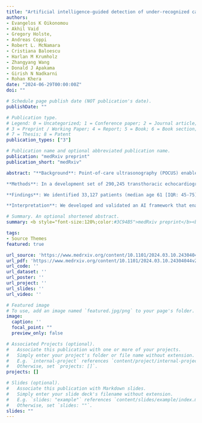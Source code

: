 ```yaml
---
title: "Artificial intelligence-guided detection of under-recognized cardiomyopathies on point-of-care cardiac ultrasound: a multi-center study"
authors:
- Evangelos K Oikonomou
- Akhil Vaid
- Gregory Holste,
- Andreas Coppi
- Robert L. McNamara
- Cristiana Baloescu
- Harlan M Krumholz
- Zhangyang Wang
- Donald J Apakama
- Girish N Nadkarni
- Rohan Khera
date: "2024-06-29T00:00:00Z"
doi: ""

# Schedule page publish date (NOT publication's date).
publishDate: ""

# Publication type.
# Legend: 0 = Uncategorized; 1 = Conference paper; 2 = Journal article;
# 3 = Preprint / Working Paper; 4 = Report; 5 = Book; 6 = Book section;
# 7 = Thesis; 8 = Patent
publication_types: ["3"]

# Publication name and optional abbreviated publication name.
publication: "medRxiv preprint"
publication_short: "medRxiv"

abstract: "**Background**: Point-of-care ultrasonography (POCUS) enables cardiac imaging at the bedside and in communities but is limited by abbreviated protocols and variation in quality. We developed and tested artificial intelligence (AI) models to automate the detection of under-diagnosed cardiomyopathies from cardiac POCUS.

**Methods**: In a development set of 290,245 transthoracic echocardiographic videos across the Yale-New Haven Health System (YNHHS), we used augmentation approaches and a customized loss function weighted for view quality to derive a POCUS-adapted, multi-label, video-based convolutional neural network (CNN) that discriminates HCM (hypertrophic cardiomyopathy) and ATTR-CM (transthyretin amyloid cardiomyopathy) from controls without known disease. We evaluated the final model across independent, internal and external, retrospective cohorts of individuals who underwent cardiac POCUS across YNHHS and Mount Sinai Health System (MSHS) emergency departments (EDs) (2011-2024) to prioritize key views and validate the diagnostic and prognostic performance of single-view screening protocols.

**Findings**: We identified 33,127 patients (median age 61 [IQR: 45-75] years, n=17,276 [52.2%] female) at YNHHS and 5,624 (57 [IQR: 39-71] years, n=1,953 [34.7%] female) at MSHS with 78,054 and 13,796 eligible cardiac POCUS videos, respectively. An AI-enabled single-view screening approach successfully discriminated HCM (AUROC of 0.90 [YNHHS] & 0.89 [MSHS]) and ATTR-CM (YNHHS: AUROC of 0.92 [YNHHS] & 0.99 [MSHS]). In YNHHS, 40 (58.0%) HCM and 23 (47.9%) ATTR-CM cases had a positive screen at median of 2.1 [IQR: 0.9-4.5] and 1.9 [IQR: 1.0-3.4] years before clinical diagnosis. Moreover, among 24,448 participants without known cardiomyopathy followed over 2.2 [IQR: 1.1-5.8] years, AI-POCUS probabilities in the highest (vs lowest) quintile for HCM and ATTR-CM conferred a 15% (adj.HR 1.15 [95%CI: 1.02-1.29]) and 39% (adj.HR 1.39 [95%CI: 1.22-1.59]) higher age- and sex-adjusted mortality risk, respectively.

**Interpretation**: We developed and validated an AI framework that enables scalable, opportunistic screening of treatable cardiomyopathies wherever POCUS is used."

# Summary. An optional shortened abstract.
summary: <b style="font-size:120%;color:#3C94B5">medRxiv preprint</b><br> Automated cardiomyopathy detection in point-of-care ultrasonography (POCUS).

tags:
- Source Themes
featured: true

url_source: 'https://www.medrxiv.org/content/10.1101/2024.03.10.24304044v2'
url_pdf: 'https://www.medrxiv.org/content/10.1101/2024.03.10.24304044v2.full.pdf'
url_code: ''
url_dataset: ''
url_poster: ''
url_project: ''
url_slides: ''
url_video: ''

# Featured image
# To use, add an image named `featured.jpg/png` to your page's folder.
image:
  caption: ''
  focal_point: ""
  preview_only: false

# Associated Projects (optional).
#   Associate this publication with one or more of your projects.
#   Simply enter your project's folder or file name without extension.
#   E.g. `internal-project` references `content/project/internal-project/index.md`.
#   Otherwise, set `projects: []`.
projects: []

# Slides (optional).
#   Associate this publication with Markdown slides.
#   Simply enter your slide deck's filename without extension.
#   E.g. `slides: "example"` references `content/slides/example/index.md`.
#   Otherwise, set `slides: ""`.
slides: ""
---
```

